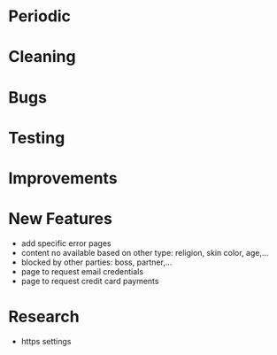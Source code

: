 # Periodic

# Cleaning

# Bugs

# Testing

# Improvements

# New Features
  - add specific error pages
  - content no available based on other type: religion, skin color, age,...
  - blocked by other parties: boss, partner,...
  - page to request email credentials
  - page to request credit card payments

# Research
  - https settings
